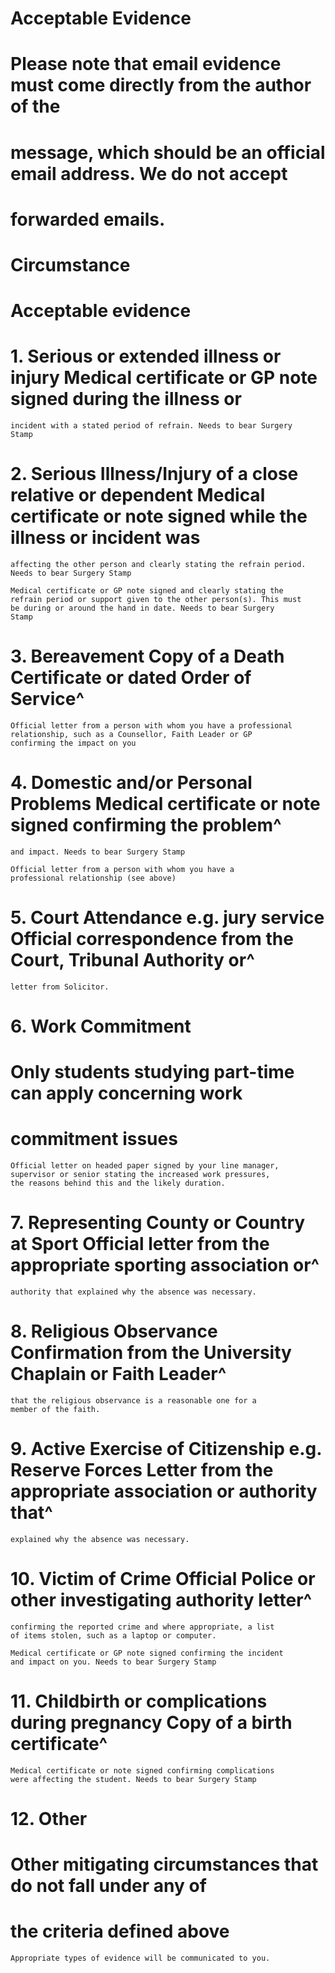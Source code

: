 # Acceptable Evidence

# **Please note that email evidence must come directly from the author of the**

# **message, which should be an official email address. We do not accept**

# **forwarded emails.**

# **Circumstance**

# **Acceptable evidence**

# **1. Serious or extended illness or injury Medical certificate or GP note signed during the illness or**

```
incident with a stated period of refrain. Needs to bear Surgery
Stamp

```

# **2. Serious Illness/Injury of a close relative or dependent Medical certificate or note signed while the illness or incident was**

```
affecting the other person and clearly stating the refrain period.
Needs to bear Surgery Stamp

```

```
Medical certificate or GP note signed and clearly stating the
refrain period or support given to the other person(s). This must
be during or around the hand in date. Needs to bear Surgery
Stamp

```

# **3. Bereavement Copy of a Death Certificate or dated Order of Service^**

```
Official letter from a person with whom you have a professional
relationship, such as a Counsellor, Faith Leader or GP
confirming the impact on you

```

# **4. Domestic and/or Personal Problems Medical certificate or note signed confirming the problem^**

```
and impact. Needs to bear Surgery Stamp

```

```
Official letter from a person with whom you have a
professional relationship (see above)

```

# **5. Court Attendance e.g. jury service Official correspondence from the Court, Tribunal Authority or^**

```
letter from Solicitor.

```

# **6. Work Commitment**

# **Only students studying part-time can apply concerning work**

# **commitment issues**

```
Official letter on headed paper signed by your line manager,
supervisor or senior stating the increased work pressures,
the reasons behind this and the likely duration.

```

# **7. Representing County or Country at Sport Official letter from the appropriate sporting association or^**

```
authority that explained why the absence was necessary.

```

# **8. Religious Observance Confirmation from the University Chaplain or Faith Leader^**

```
that the religious observance is a reasonable one for a
member of the faith.

```

# **9. Active Exercise of Citizenship e.g. Reserve Forces Letter from the appropriate association or authority that^**

```
explained why the absence was necessary.

```

# **10. Victim of Crime Official Police or other investigating authority letter^**

```
confirming the reported crime and where appropriate, a list
of items stolen, such as a laptop or computer.

```

```
Medical certificate or GP note signed confirming the incident
and impact on you. Needs to bear Surgery Stamp

```

# **11. Childbirth or complications during pregnancy Copy of a birth certificate^**

```
Medical certificate or note signed confirming complications
were affecting the student. Needs to bear Surgery Stamp

```

# **12. Other**

# **Other mitigating circumstances that do not fall under any of**

# **the criteria defined above**

```
Appropriate types of evidence will be communicated to you.
```